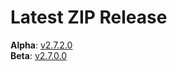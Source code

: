 # Latest ZIP Release
**Alpha**: [v2.7.2.0](https://github.com/phw198/OutlookGoogleCalendarSync/releases/tag/v2.7.2-alpha)  
**Beta**: [v2.7.0.0](https://github.com/phw198/OutlookGoogleCalendarSync/releases/latest)
